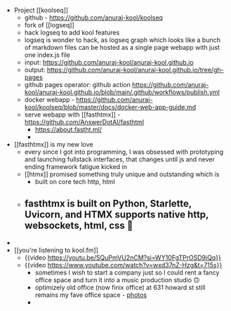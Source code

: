 - Project [[koolseq]]
	- github - https://github.com/anuraj-kool/koolseq
	- fork of [[logseq]]
	- hack logseq to add kool features
	- logseq is wonder to hack, as logseq graph which looks like a bunch of markdown files can be hosted as a single page webapp with just one index.js file
	- input: https://github.com/anuraj-kool/anuraj-kool.github.io
	- output: https://github.com/anuraj-kool/anuraj-kool.github.io/tree/gh-pages
	- github pages operator: github action https://github.com/anuraj-kool/anuraj-kool.github.io/blob/main/.github/workflows/publish.yml
	- docker webapp - https://github.com/anuraj-kool/koolseq/blob/master/docs/docker-web-app-guide.md
	- serve webapp with [[fasthtmx]] - https://github.com/AnswerDotAI/fasthtml
		- https://about.fastht.ml/
		-
- [[fasthtmx]] is my new love
	- every since I got into programming, I was obsessed with prototyping and launching fullstack interfaces, that changes until js and never ending framework fatigue kicked in
	- [[htmx]] promised something truly unique and outstanding which is
		- built on core tech http, html
	- fasthtmx is built on Python, Starlette, Uvicorn, and HTMX supports native http, websockets, html, css 🤯
		-
-
- [[you're listening to kool.fm]]
	- {{video https://youtu.be/SQuPmVU2nCM?si=WY10FgTPrOSD9iQq}}
	- {{video https://www.youtube.com/watch?v=wxd37nZ-Hzg&t=715s}}
		- sometimes I wish to start a company just so I could rent a fancy office space and turn it into a music production studio 🙃
		- optimizely old office (now finix office) at 631 howard st still remains my fave office space - [photos](https://www.google.com/maps/@37.7862069,-122.3989926,3a,75y,135.61h,93.58t/data=!3m6!1e1!3m4!1s6_a56Ii1MmBI6qBa4lA6eA!2e0!7i16384!8i8192?coh=205409&entry=ttu&g_ep=EgoyMDI0MTAwMi4xIKXMDSoASAFQAw%3D%3D)
		-
